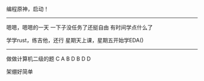 编程原神，启动！

---

嗯嗯，嗯嗯的一天
一下子没任务了还挺自由
有时间学点什么了

学学rust，练吉他，还行
星期天上课，星期五开始学EDA()

---

做做计算机二级的题
C A B D B
D D 

架绷好简单
